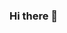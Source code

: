 ### Hi there 👋

<!--
**Sivasancarreddy/Sivasancarreddy** is a ✨ _special_ ✨ repository because its `README.md` (this file) appears on your GitHub profile.

Here are some ideas to get you started:

- 🔭 I’m currently working on ... No work
- 🌱 I’m currently learning ... Python,SQL,html,css,javascript,react and angular
- 👯 I’m looking to collaborate on ...
- 🤔 I’m looking for help with ...
- 💬 Ask me about ...
- 📫 How to reach me: ... Mobile +918309459626 mail sivasancarreddy@gmail.com
- 😄 Pronouns: ...
- ⚡ Fun fact: ...
-->

